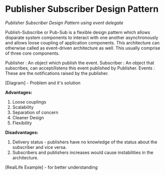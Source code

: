# Publisher Subscriber Design Pattern
*Publisher Subscriber Design Pattern using event delegate*

Publish-Subscribe or Pub-Sub is a flexible design pattern which allows disparate system components to interact with one another asynchronously and allows loose coupling of application components. This architecture can otherwise called as event-driven architecture as well. This usually comprise of three core components.

Publisher : An object which publish the event.
Subscriber : An object that subscribes, can accept/listens this event published by Publisher.
Events : These are the notifications raised by the publisher.

[Diagram] - Problem and it's solution

**Advantages:**
1. Loose couplings
2. Scalability
3. Separation of concern
4. Cleaner Design
5. Flexibility

**Disadvantages:**
1. Delivery status - publishers have no knowledge of the status about the subscriber and vice versa.
2. Subscribers and publishers increases would cause instabilities in the architecture.

[RealLife Example] - for better understanding
